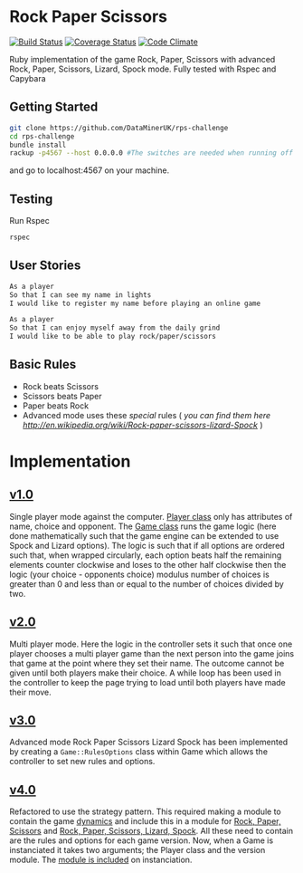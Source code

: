 # Rock Paper Scissors

[![Build Status](https://travis-ci.org/DataMinerUK/rps-challenge.svg?branch=master)](https://travis-ci.org/DataMinerUK/rps-challenge)  [![Coverage Status](https://coveralls.io/repos/DataMinerUK/rps-challenge/badge.svg?branch=master&service=github)](https://coveralls.io/github/DataMinerUK/rps-challenge?branch=master) [![Code Climate](https://codeclimate.com/github/DataMinerUK/rps-challenge/badges/gpa.svg)](https://codeclimate.com/github/DataMinerUK/rps-challenge)

Ruby implementation of the game Rock, Paper, Scissors with advanced Rock, Paper, Scissors, Lizard, Spock mode. Fully tested with Rspec and Capybara

## Getting Started

```sh
git clone https://github.com/DataMinerUK/rps-challenge
cd rps-challenge
bundle install
rackup -p4567 --host 0.0.0.0 #The switches are needed when running off a VM
```
and go to localhost:4567 on your machine.

## Testing

Run Rspec

```sh
rspec
```

## User Stories

```sh
As a player
So that I can see my name in lights
I would like to register my name before playing an online game

As a player
So that I can enjoy myself away from the daily grind
I would like to be able to play rock/paper/scissors
```

## Basic Rules

- Rock beats Scissors
- Scissors beats Paper
- Paper beats Rock
- Advanced mode uses these _special_ rules ( _you can find them here http://en.wikipedia.org/wiki/Rock-paper-scissors-lizard-Spock_ )

# Implementation

[v1.0](https://github.com/DataMinerUK/rps-challenge/releases/tag/v1.0)
------

Single player mode against the computer. [Player class](https://github.com/DataMinerUK/rps-challenge/blob/master/lib/player.rb) only has attributes of name, choice and opponent. The [Game class](https://github.com/DataMinerUK/rps-challenge/blob/master/lib/game.rb) runs the game logic (here done mathematically such that the game engine can be extended to use Spock and Lizard options). The logic is such that if all options are ordered such that, when wrapped circularly, each option beats half the remaining elements counter clockwise and loses to the other half clockwise then the logic (your choice - opponents choice) modulus number of choices is greater than 0 and less than or equal to the number of choices divided by two.

[v2.0](https://github.com/DataMinerUK/rps-challenge/releases/tag/v2.0)
------

Multi player mode. Here the logic in the controller sets it such that once one player chooses a multi player game than the next person into the game joins that game at the point where they set their name. The outcome cannot be given until both players make their choice. A while loop has been used in the controller to keep the page trying to load until both players have made their move.

[v3.0](https://github.com/DataMinerUK/rps-challenge/releases/tag/v3.0)
------

Advanced mode Rock Paper Scissors Lizard Spock has been implemented by creating a `Game::RulesOptions` class within Game which allows the controller to set new rules and options.

[v4.0](https://github.com/DataMinerUK/rps-challenge/releases/tag/v4.0)
-----

Refactored to use the strategy pattern. This required making a module to contain the game [dynamics](https://github.com/DataMinerUK/rps-challenge/blob/master/lib/dynamics.rb) and include this in a module for [Rock, Paper, Scissors](https://github.com/DataMinerUK/rps-challenge/blob/master/lib/rps.rb) and [Rock, Paper, Scissors, Lizard, Spock](https://github.com/DataMinerUK/rps-challenge/blob/master/lib/rpls.rb). All these need to contain are the rules and options for each game version. Now, when a Game is instanciated it takes two arguments; the Player class and the version module. The [module is included](https://github.com/DataMinerUK/rps-challenge/blob/master/lib/game.rb#L12) on instanciation.

